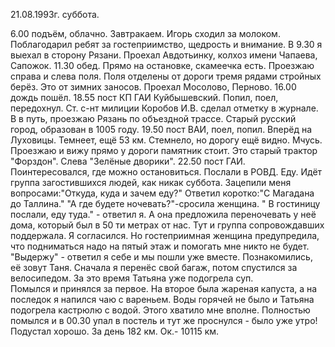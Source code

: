 21.08.1993г. суббота.

6.00 подъём, облачно. Завтракаем. Игорь сходил за молоком. Поблагодарил ребят за гостеприимство, щедрость и внимание.
В 9.30 я выехал в сторону Рязани.
  Проехал Авдотьинку, колхоз имени Чапаева, Сапожок.
  11.30 обед. Прямо на остановке, скамеечка есть. Проезжаю справа и слева поля. Поля отделены от дороги тремя рядами стройных берёз. Это от зимних заносов.
 Проехал Мосолово, Перново. 
  16.00 дождь пошёл. 
  18.55 пост КП ГАИ Куйбышевский. Попил, поел, передохнул. Ст. с-нт милиции Коробов И.В. сделал отметку в журнале.
  В в путь,
проезжаю Рязань по объездной трассе. Старый русский город, образован в 1005 году.
  19.50 пост ВАИ, поел, попил. Вперёд на Луховицы.
 Темнеет, ещё 53 км. Стемнело, но дорогу ещё видно. Мчусь. Проезжаю и вижу прямо у дороги памятник стоит. Это старый трактор "Форздон". Слева "Зелёные дворики".
  22.50 пост ГАИ. Поинтересовался, где можно остановиться. Послали в РОВД. Еду. Идёт группа загостившихся людей, как никак суббота. Зацепили меня вопросами:"Откуда, куда и зачем еду?" 
 Ответил коротко:"С Магадана до Таллина."
"А где будете ночевать?"-сросила женщина.
  " В гостиницу послали, еду туда." - ответил я.
 А она предложила переночевать у неё дома, который был в 50 ти метрах от нас. Тут и группа сопровождавших поддержала. Я согласился. Но гостеприимная женщина предупредила, что подниматься надо на пятый этаж и помогать мне никто не будет. 
"Выдержу" - ответил я себе и мы пошли уже вместе. Познакомились, её зовут Таня.
  Сначала я перенёс свой багаж, потом спустился за велосипедом. За это время Татьяна уже подогрела суп.  
Помылся
   и принялся за первое. На второе была жареная капуста, а на последок я напился чаю с вареньем. 
 Воды горячей не было и Татьяна подогрела кастрюлю с водой. Этого хватило мне вполне. Полностью помылся и в 00.30 упал в постель и тут же проснулся - было уже утро! Подустал хорошо.
  За день 182 км. Ок.- 10115 км.
